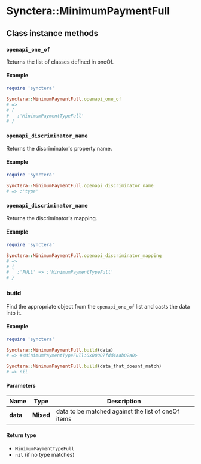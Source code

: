 # Synctera::MinimumPaymentFull

## Class instance methods

### `openapi_one_of`

Returns the list of classes defined in oneOf.

#### Example

```ruby
require 'synctera'

Synctera::MinimumPaymentFull.openapi_one_of
# =>
# [
#   :'MinimumPaymentTypeFull'
# ]
```

### `openapi_discriminator_name`

Returns the discriminator's property name.

#### Example

```ruby
require 'synctera'

Synctera::MinimumPaymentFull.openapi_discriminator_name
# => :'type'
```

### `openapi_discriminator_name`

Returns the discriminator's mapping.

#### Example

```ruby
require 'synctera'

Synctera::MinimumPaymentFull.openapi_discriminator_mapping
# =>
# {
#   :'FULL' => :'MinimumPaymentTypeFull'
# }
```

### build

Find the appropriate object from the `openapi_one_of` list and casts the data into it.

#### Example

```ruby
require 'synctera'

Synctera::MinimumPaymentFull.build(data)
# => #<MinimumPaymentTypeFull:0x00007fdd4aab02a0>

Synctera::MinimumPaymentFull.build(data_that_doesnt_match)
# => nil
```

#### Parameters

| Name | Type | Description |
| ---- | ---- | ----------- |
| **data** | **Mixed** | data to be matched against the list of oneOf items |

#### Return type

- `MinimumPaymentTypeFull`
- `nil` (if no type matches)

